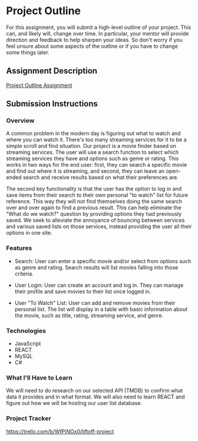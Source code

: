 # Project Outline
For this assignment, you will submit a high-level outline of your project. This can, and likely will, change over time. In particular, your mentor will provide direction and feedback to help sharpen your ideas. So don't worry if you feel unsure about some aspects of the outline or if you have to change some things later.

## Assignment Description
[Project Outline Assignment](https://education.launchcode.org/liftoff/modules/assignments/project-outline)

## Submission Instructions

### Overview
  A common problem in the modern day is figuring out what to watch and where you can watch it. There's too many streaming services for it to be a simple scroll and find situation. Our project is a movie finder based on streaming services. The user will use a search function to select which streaming services they have and options such as genre or rating. This works in two ways for the end user: first, they can search a specific movie and find out where it is streaming, and second, they can leave an open-ended search and receive results based on what their preferences are.
  
  The second key functionality is that the user has the option to log in and save items from their search to their own personal "to watch" list for future reference. This way they will not find themselves doing the same search over and over again to find a previous result. This can help eliminate the "What do we watch?" question by providing options they had previously saved. We seek to alleviate the annoyance of bouncing between services and various saved lists on those services, instead providing the user all their options in one site.

### Features
* Search:
User can enter a specific movie and/or select from options such as genre and rating. Search results will list movies falling into those criteria.

* User Login:
User can create an account and log in. They can manage their profile and save movies to their list once logged in.

* User "To Watch" List:
User can add and remove movies from their personal list. The list will display in a table with basic information about the movie, such as title, rating, streaming service, and genre.

### Technologies
* JavaScript
* REACT
* MySQL
* C#

### What I'll Have to Learn
We will need to do research on our selected API (TMDB) to confirm what data it provides and in what format. We will also need to learn REACT and figure out how we will be hosting our user list database.

### Project Tracker
https://trello.com/b/WfPiNOx0/liftoff-project
